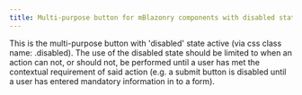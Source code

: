 ```yaml
---
title: Multi-purpose button for mBlazonry components with disabled state active
---
```


This is the multi-purpose button with 'disabled' state active (via css class name: .disabled). The use of the disabled state should be limited to when an action can not, or should not, be performed until a user has met the contextual requirement of said action (e.g. a submit button is disabled until a user has entered mandatory information in to a form).